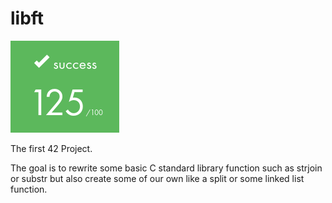 # libft

![](https://github.com/a-boring-man/libft/blob/main/125_score_icon.png)

The first 42 Project.

The goal is to rewrite some basic C standard library function such as strjoin or substr but also create some of our own like a split or some linked list function.

